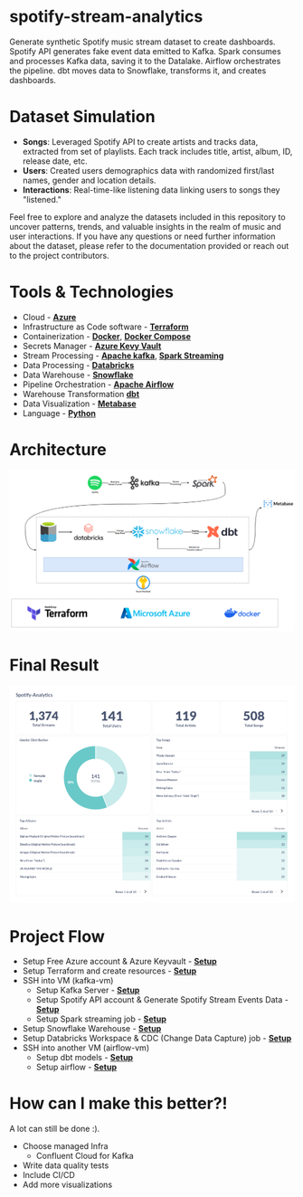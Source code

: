 # spotify-stream-analytics
Generate synthetic Spotify music stream dataset to create dashboards. Spotify API generates fake event data emitted to Kafka. Spark consumes and processes Kafka data, saving it to the Datalake. Airflow orchestrates the pipeline. dbt moves data to Snowflake, transforms it, and creates dashboards.

# Dataset Simulation

- **Songs**: Leveraged Spotify API to create artists and tracks data, extracted from set of playlists. Each track includes title, artist, album, ID, release date, etc.
- **Users**: Created users demographics data with randomized first/last names, gender and location details.
- **Interactions**: Real-time-like listening data linking users to songs they "listened."

Feel free to explore and analyze the datasets included in this repository to uncover patterns, trends, and valuable insights in the realm of music and user interactions. If you have any questions or need further information about the dataset, please refer to the documentation provided or reach out to the project contributors.

# Tools & Technologies
- Cloud - **[Azure](https://azure.microsoft.com/en-us/)**
- Infrastructure as Code software - **[Terraform](https://www.terraform.io/)**
- Containerization - **[Docker](https://www.docker.com/)**, **[Docker Compose](https://docs.docker.com/compose/)**
- Secrets Manager - **[Azure Kevy Vault](https://azure.microsoft.com/en-in/products/key-vault)**
- Stream Processing - **[Apache kafka](https://kafka.apache.org/)**, **[Spark Streaming](https://spark.apache.org/docs/latest/streaming-programming-guide.html)**
- Data Processing - **[Databricks](https://www.databricks.com/)**
- Data Warehouse  - **[Snowflake](https://www.snowflake.com/en/)**
- Pipeline Orchestration - **[Apache Airflow](https://airflow.apache.org/)**
- Warehouse Transformation **[dbt](https://www.getdbt.com/)**
- Data Visualization - **[Metabase](https://www.metabase.com/)**
- Language - **[Python](https://www.python.org/)**

# Architecture
![](./images/stream-analytics-architecture.png)


# Final Result
![](./images/metabase/dashbaord.png)
# Project Flow

- Setup Free Azure account & Azure Keyvault - **[Setup](https://github.com/abdkumar/spotify-stream-analytics/blob/main/setup/azure.md)**
- Setup Terraform and create resources - **[Setup](https://github.com/abdkumar/spotify-stream-analytics/blob/main/setup/terraform.md)**
- SSH into VM (kafka-vm)
  - Setup Kafka Server - **[Setup](https://github.com/abdkumar/spotify-stream-analytics/blob/main/setup/kafka.md)**
  - Setup Spotify API account & Generate Spotify Stream Events Data - **[Setup](https://github.com/abdkumar/spotify-stream-analytics/blob/main/setup/data.md)**
  - Setup Spark streaming job - **[Setup](https://github.com/abdkumar/spotify-stream-analytics/blob/main/setup/spark.md)**
- Setup Snowflake Warehouse - **[Setup](https://github.com/abdkumar/spotify-stream-analytics/blob/main/setup/snowflake.md)**
- Setup Databricks Workspace & CDC (Change Data Capture) job - **[Setup](https://github.com/abdkumar/spotify-stream-analytics/blob/main/setup/databricks.md)**
- SSH into another VM (airflow-vm)
  - Setup dbt models - **[Setup](https://github.com/abdkumar/spotify-stream-analytics/blob/main/setup/dbt.md)**
  - Setup airflow - **[Setup](https://github.com/abdkumar/spotify-stream-analytics/blob/main/setup/airflow.md)**



# How can I make this better?!
A lot can still be done :).

- Choose managed Infra
  - Confluent Cloud for Kafka
- Write data quality tests
- Include CI/CD
- Add more visualizations


